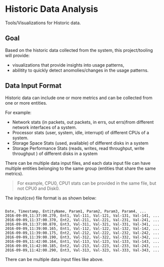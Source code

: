 # Historic Data Analysis
Tools/Visualizations for Historic data. 

## Goal
Based on the historic data collected from the system, this project/tooling will provide:
- visualizations that provide insights into usage patterns,
- abilitity to quickly detect anomolies/changes in the usage patterns.

## Data Input Format
Historic data can include one or more metrics and can be collected from one or more entities. 

For example:
- Network stats (in packets, out packets, in errs, out errs)from different network interfaces of a system.
- Processor stats (user, system, idle, interrupt) of different CPUs of a system. 
- Storage Space Stats (used, available) of different disks in a system 
- Storage Performance Stats (reads, writes, read throughput, write throughput ) of different disks in a system 

There can be multiple data input files, and each data input file can have multiple entities belonging to the same group (entities that share the same metrics). 

> For example, CPU0, CPU1 stats can be provided in the same file, but not CPU0 and Disk0. 

The input(csv) file format is as shown below:
```

Date, Timestamp, EntityName, Param1, Param2, Param3, Param4, ...
2016-09-09,11:37:00.270, Ent1, Val-111, Val-121, Val-131, Val-141, ... 
2016-09-09,11:37:00.370, Ent2, Val-211, Val-221, Val-231, Val-241, ...
2016-09-09,11:37:00.870, Ent3, Val-311, Val-321, Val-331, Val-341, ...
2016-09-09,11:39:00.165, Ent1, Val-112, Val-122, Val-132, Val-142, ... 
2016-09-09,11:39:00.175, Ent2, Val-212, Val-222, Val-232, Val-242, ...
2016-09-09,11:39:00.190, Ent3, Val-312, Val-322, Val-332, Val-342, ...
2016-09-09,11:42:00.164, Ent1, Val-113, Val-123, Val-133, Val-143, ... 
2016-09-09,11:42:00.185, Ent2, Val-213, Val-223, Val-233, Val-243, ...
2016-09-09,11:42:00.290, Ent3, Val-313, Val-323, Val-333, Val-343, ...

```
There can be multiple data input files like above. 





